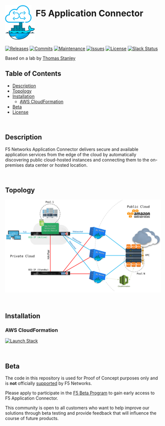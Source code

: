 # <img align="center" src="img/appc.png" height="56"></img>&nbsp;&nbsp;F5 Application Connector&nbsp;&nbsp;<img align="center" src="img/docker.png" height="56"></img>
[![Releases](https://img.shields.io/github/release/ArtiomL/f5-app-connector.svg)](https://github.com/ArtiomL/f5-app-connector/releases)
[![Commits](https://img.shields.io/github/commits-since/ArtiomL/f5-app-connector/v1.0.3.svg?label=commits%20since)](https://github.com/ArtiomL/f5-app-connector/commits/master)
[![Maintenance](https://img.shields.io/maintenance/yes/2017.svg)](https://github.com/ArtiomL/f5-app-connector/graphs/code-frequency)
[![Issues](https://img.shields.io/github/issues/ArtiomL/f5-app-connector.svg)](https://github.com/ArtiomL/f5-app-connector/issues)
[![License](https://img.shields.io/badge/license-Apache%20v2.0-blue.svg)](/LICENSE)
[![Slack Status](https://f5cloudsolutions.herokuapp.com/badge.svg)](https://f5cloudsolutions.herokuapp.com)

Based on a lab by [Thomas Stanley](https://github.com/tstanley93)

## Table of Contents
- [Description](#description)
- [Topology](#topology)
- [Installation](#installation)
	- [AWS CloudFormation](#aws-cloudformation)
- [Beta](#beta)
- [License](LICENSE)

&nbsp;&nbsp;

## Description

F5 Networks Application Connector delivers secure and available application services from the edge of the cloud by automatically discovering public cloud-hosted instances and connecting them to the on-premises data center or hosted location.

&nbsp;&nbsp;

## Topology
<p align="center"><img src="img/act.png"></p>

&nbsp;&nbsp;

## Installation
### AWS CloudFormation
[![Launch Stack](https://cdn.rawgit.com/ArtiomL/f5-app-connector/master/img/cfls.svg)](https://console.aws.amazon.com/cloudformation/home?region=eu-central-1#/stacks/new?stackName=F5-Application-Connector&templateURL=https://s3.eu-central-1.amazonaws.com/f5-app-connector/aws_cf_stack.json)

&nbsp;&nbsp;

## Beta

The code in this repository is used for Proof of Concept purposes only and is **not** officially [supported](https://support.f5.com/csp/article/K80012344) by F5 Networks.

Please apply to participate in the [F5 Beta Program](https://f5beta.centercode.com/welcome/) to gain early access to F5 Application Connector.

This community is open to all customers who want to help improve our solutions through beta testing and provide feedback that will influence the course of future products.
